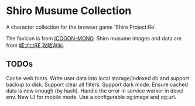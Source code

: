 # Shiro Musume Collection
A character collection for the browser game 'Shiro Project:Re'.

The favicon is from [ICOOON-MONO](https://icooon-mono.com/10109/).
Shiro musume images and data are from [城プロRE 攻略Wiki](https://scre.swiki.jp/).


## TODOs
Cache web fonts.
Write user data into local storage/indexed db and support backup to disk.
Support clear all filters.
Support dark mode.
Ensure cached data is new enough (by hash).
Handle the error in service worker in devel env.
New UI for mobile mode.
Use a configurable og:image and og:url.
